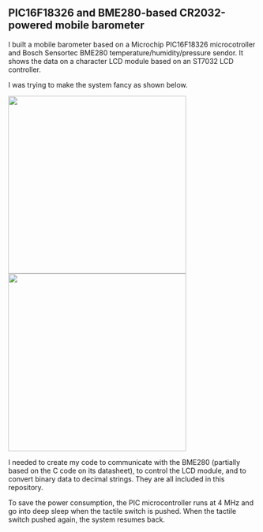 ## PIC16F18326 and BME280-based CR2032-powered mobile barometer
I built a mobile barometer based on a Microchip PIC16F18326 microcotroller and Bosch Sensortec BME280 temperature/humidity/pressure sendor. It shows the data on a character LCD module based on an ST7032 LCD controller.

I was trying to make the system fancy as shown below.

<img src="DSC00086.JPG" style="width:360px" /> <img src="DSC00112.JPG" style="width:360px" />

I needed to create my code to communicate with the BME280 (partially based on the C code on its datasheet), to control the LCD module, and to convert binary data to decimal strings. They are all included in this repository.

To save the power consumption, the PIC microcontroller runs at 4 MHz and go into deep sleep when the tactile switch is pushed. When the tactile switch pushed again, the system resumes back.
